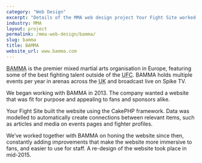 ```yaml
---
category: "Web Design"
excerpt: "Details of the MMA web design project Your Fight Site worked on with BAMMA."
industry: MMA
layout: project
permalink: /mma-web-design/bamma/
slug: bamma
title: BAMMA
website_url: www.bamma.com
---
```

<p><abbr class="initialism" title="British Association of Mixed Martial Arts">BAMMA</abbr> is the premier mixed martial arts organisation in Europe, featuring some of the best fighting talent outside of the <abbr class="initialism" title="Ultimate Fighting Championship">UFC</abbr>.
  BAMMA holds multiple events per year in arenas across the <abbr class="initialism" title="United Kingdom">UK</abbr> and broadcast live on Spike TV.</p>
<p>We began working with BAMMA in 2013.
  The company wanted a website that was fit for purpose and appealing to fans and sponsors alike.</p>
<p>Your Fight Site built the website using the CakePHP framework.
  Data was modelled to automatically create connections between relevant items, such as articles and media on events pages and fighter profiles.</p>
<p>We’ve worked together with BAMMA on honing the website since then, constantly adding improvements that make the website more immersive to fans, and easier to use for staff.
  A re-design of the website took place in mid-2015.</p>

